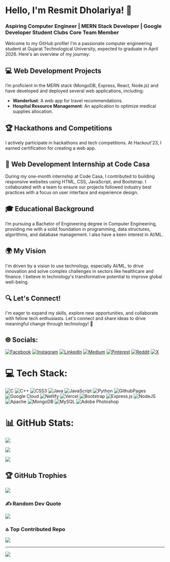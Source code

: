 # Hello, I'm Resmit Dholariya! 👋

### Aspiring Computer Engineer | MERN Stack Developer | Google Developer Student Clubs Core Team Member

Welcome to my GitHub profile! I'm a passionate computer engineering student at Gujarat Technological University, expected to graduate in April 2026. Here's an overview of my journey:

## 💻 Web Development Projects
I’m proficient in the MERN stack (MongoDB, Express, React, Node.js) and have developed and deployed several web applications, including:
- **Wanderlust**: A web app for travel recommendations.
- **Hospital Resource Management**: An application to optimize medical supplies allocation.

## 🏆 Hackathons and Competitions
I actively participate in hackathons and tech competitions. At Hackout'23, I earned certification for creating a web app.
## 💼 Web Development Internship at Code Casa
During my one-month internship at Code Casa, I contributed to building responsive websites using HTML, CSS, JavaScript, and Bootstrap. I collaborated with a team to ensure our projects followed industry best practices with a focus on user interface and experience design.

## 🎓 Educational Background
I’m pursuing a Bachelor of Engineering degree in Computer Engineering, providing me with a solid foundation in programming, data structures, algorithms, and database management. I also have a keen interest in AI/ML.

## 🌍 My Vision
I'm driven by a vision to use technology, especially AI/ML, to drive innovation and solve complex challenges in sectors like healthcare and finance. I believe in technology's transformative potential to improve global well-being.

## 🔍 Let's Connect!
I'm eager to expand my skills, explore new opportunities, and collaborate with fellow tech enthusiasts. Let's connect and share ideas to drive meaningful change through technology! 🚀



## 🌐 Socials:
[![Facebook](https://img.shields.io/badge/Facebook-%231877F2.svg?logo=Facebook&logoColor=white)](https://facebook.com/resmit-dholariya) [![Instagram](https://img.shields.io/badge/Instagram-%23E4405F.svg?logo=Instagram&logoColor=white)](https://instagram.com/resmit_dholariya_) [![LinkedIn](https://img.shields.io/badge/LinkedIn-%230077B5.svg?logo=linkedin&logoColor=white)](https://linkedin.com/in/resmit-dholariya) [![Medium](https://img.shields.io/badge/Medium-12100E?logo=medium&logoColor=white)](https://medium.com/@resmit-dholariya) [![Pinterest](https://img.shields.io/badge/Pinterest-%23E60023.svg?logo=Pinterest&logoColor=white)](https://pinterest.com/resmit-dholariya) [![Reddit](https://img.shields.io/badge/Reddit-%23FF4500.svg?logo=Reddit&logoColor=white)](https://reddit.com/user/resmit-dholariya) [![X](https://img.shields.io/badge/X-black.svg?logo=X&logoColor=white)](https://x.com/resmit-dholariya) 

# 💻 Tech Stack:
![C](https://img.shields.io/badge/c-%2300599C.svg?style=for-the-badge&logo=c&logoColor=white) ![C++](https://img.shields.io/badge/c++-%2300599C.svg?style=for-the-badge&logo=c%2B%2B&logoColor=white) ![CSS3](https://img.shields.io/badge/css3-%231572B6.svg?style=for-the-badge&logo=css3&logoColor=white) ![Java](https://img.shields.io/badge/java-%23ED8B00.svg?style=for-the-badge&logo=openjdk&logoColor=white) ![JavaScript](https://img.shields.io/badge/javascript-%23323330.svg?style=for-the-badge&logo=javascript&logoColor=%23F7DF1E) ![Python](https://img.shields.io/badge/python-3670A0?style=for-the-badge&logo=python&logoColor=ffdd54) ![GithubPages](https://img.shields.io/badge/github%20pages-121013?style=for-the-badge&logo=github&logoColor=white) ![Google Cloud](https://img.shields.io/badge/GoogleCloud-%234285F4.svg?style=for-the-badge&logo=google-cloud&logoColor=white) ![Netlify](https://img.shields.io/badge/netlify-%23000000.svg?style=for-the-badge&logo=netlify&logoColor=#00C7B7) ![Vercel](https://img.shields.io/badge/vercel-%23000000.svg?style=for-the-badge&logo=vercel&logoColor=white) ![Bootstrap](https://img.shields.io/badge/bootstrap-%238511FA.svg?style=for-the-badge&logo=bootstrap&logoColor=white) ![Express.js](https://img.shields.io/badge/express.js-%23404d59.svg?style=for-the-badge&logo=express&logoColor=%2361DAFB) ![NodeJS](https://img.shields.io/badge/node.js-6DA55F?style=for-the-badge&logo=node.js&logoColor=white) ![Apache](https://img.shields.io/badge/apache-%23D42029.svg?style=for-the-badge&logo=apache&logoColor=white) ![MongoDB](https://img.shields.io/badge/MongoDB-%234ea94b.svg?style=for-the-badge&logo=mongodb&logoColor=white) ![MySQL](https://img.shields.io/badge/mysql-%2300000f.svg?style=for-the-badge&logo=mysql&logoColor=white) ![Adobe Photoshop](https://img.shields.io/badge/adobe%20photoshop-%2331A8FF.svg?style=for-the-badge&logo=adobe%20photoshop&logoColor=white)

# 📊 GitHub Stats:
![](https://github-readme-stats.vercel.app/api?username=resmit-dholariya&theme=dark&hide_border=false&include_all_commits=true&count_private=true)<br/>

![](https://github-readme-streak-stats.herokuapp.com/?user=resmit-dholariya&theme=dark&hide_border=false)<br/>

![](https://github-readme-stats.vercel.app/api/top-langs/?username=resmit-dholariya&theme=dark&hide_border=false&include_all_commits=true&count_private=true&layout=compact)

## 🏆 GitHub Trophies
![](https://github-profile-trophy.vercel.app/?username=resmit-dholariya&theme=radical&no-frame=false&no-bg=true&margin-w=4)

### ✍️ Random Dev Quote
![](https://quotes-github-readme.vercel.app/api?type=horizontal&theme=radical)

### 🔝 Top Contributed Repo
![](https://github-contributor-stats.vercel.app/api?username=resmit-dholariya&limit=5&theme=dark&combine_all_yearly_contributions=true)

---
[![](https://visitcount.itsvg.in/api?id=resmit-dholariya&icon=0&color=3)](https://visitcount.itsvg.in)

<!-- Proudly created with GPRM ( https://gprm.itsvg.in ) -->

<!-- Proudly created with GPRM ( https://gprm.itsvg.in ) -->
